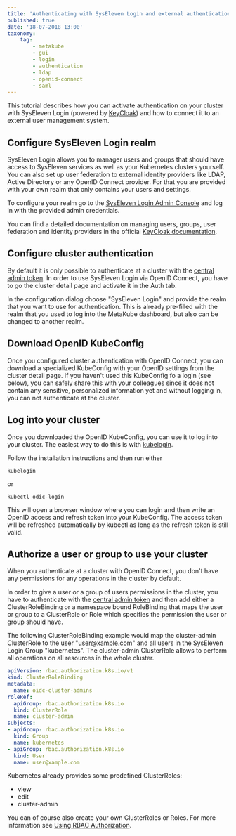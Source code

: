 ```yaml
---
title: 'Authenticating with SysEleven Login and external authentication system'
published: true
date: '18-07-2018 13:00'
taxonomy:
    tag:
        - metakube
        - gui
        - login
        - authentication
        - ldap
        - openid-connect
        - saml
---
```


This tutorial describes how you can activate authentication on your cluster with SysEleven Login (powered by [KeyCloak](https://www.keycloak.org)) and how to connect it to an external user management system.

## Configure SysEleven Login realm

SysEleven Login allows you to manager users and groups that should have access to SysEleven services as well as your Kubernetes clusters yourself. You can also set up user federation to external identity providers like LDAP, Active Directory or any OpenID Connect provider. For that you are provided with your own realm that only contains your users and settings.

To configure your realm go to the [SysEleven Login Admin Console](https://login.syseleven.de/auth/admin) and log in with the provided admin credentials.

You can find a detailed documentation on managing users, groups, user federation and identity providers in the official [KeyCloak documentation](https://www.keycloak.org/docs/latest/server_admin/).

## Configure cluster authentication

By default it is only possible to authenticate at a cluster with the [central admin token](../06.download-the-kubeconfig/default.en.md). In order to use SysEleven Login via OpenID Connect, you have to go the cluster detail page and activate it in the Auth tab.

In the configuration dialog choose "SysEleven Login" and provide the realm that you want to use for authentication. This is already pre-filled with the realm that you used to log into the MetaKube dashboard, but also can be changed to another realm.

## Download OpenID KubeConfig

Once you configured cluster authentication with OpenID Connect, you can download a specialized KubeConfig with your OpenID settings from the cluster detail page. If you haven't used this KubeConfig fo a login (see below), you can safely share this with your colleagues since it does not contain any sensitive, personalized information yet and without logging in, you can not authenticate at the cluster.

## Log into your cluster

Once you downloaded the OpenID KubeConfig, you can use it to log into your cluster. The easiest way to do this is with [kubelogin](https://github.com/int128/kubelogin).

Follow the installation instructions and then run either

```shell
kubelogin
```

or

```shell
kubectl odic-login
```

This will open a browser window where you can login and then write an OpenID access and refresh token into your KubeConfig. The access token will be refreshed automatically by kubectl as long as the refresh token is still valid.

## Authorize a user or group to use your cluster

When you authenticate at a cluster with OpenID Connect, you don't have any permissions for any operations in the cluster by default.

In order to give a user or a group of users permissions in the cluster, you have to authenticate with the [central admin token](../06.download-the-kubeconfig/default.en.md) and then add either a ClusterRoleBinding or a namespace bound RoleBinding that maps the user or group to a ClusterRole or Role which specifies the permission the user or group should have.

The following ClusterRoleBinding example would map the cluster-admin ClusterRole to the user "user@xample.com" and all users in the SysEleven Login Group "kubernetes". The cluster-admin ClusterRole allows to perform all operations on all resources in the whole cluster.

```yaml
apiVersion: rbac.authorization.k8s.io/v1
kind: ClusterRoleBinding
metadata:
  name: oidc-cluster-admins
roleRef:
  apiGroup: rbac.authorization.k8s.io
  kind: ClusterRole
  name: cluster-admin
subjects:
- apiGroup: rbac.authorization.k8s.io
  kind: Group
  name: kubernetes
- apiGroup: rbac.authorization.k8s.io
  kind: User
  name: user@xample.com
```

Kubernetes already provides some predefined ClusterRoles:

* view
* edit
* cluster-admin

You can of course also create your own ClusterRoles or Roles. For more information see [Using RBAC Authorization](https://kubernetes.io/docs/reference/access-authn-authz/rbac/).
